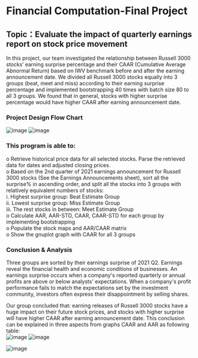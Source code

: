 # Financial Computation-Final Project

## Topic：Evaluate the impact of quarterly earnings report on stock price movement

In this project, our team investigated the relationship between Russell 3000 stocks’ earning surprise percentage and their CAAR (Cumulative Average Abnormal Return) based on IWV benchmark before and after the earning announcement date. We divided all Russell 3000 stocks equally into 3 groups (beat, meet and miss) according to their earning surprise percentage and implemented bootstrapping 40 times with batch size 80 to all 3 groups. We found that in general, stocks with higher surprise percentage would have higher CAAR after earning announcement date.


### Project Design Flow Chart
![image](https://user-images.githubusercontent.com/89110858/195433029-a5084cb5-c278-435b-acca-0c11675c8826.png)
![image](https://user-images.githubusercontent.com/89110858/195433318-7fa877de-abf0-4777-827d-80761e75db14.png)


### This program is able to:
o Retrieve historical price data for all selected stocks. Parse the retrieved data for dates and adjusted closing prices.  
o Based on the 2nd quarter of 2021 earnings announcement for Russell 3000 stocks (See the Earnings Announcements sheet), sort all the surprise% in ascending order, and split all the stocks into 3 groups with relatively equivalent numbers of stocks:  
    i. Highest surprise group: Beat Estimate Group  
    ii. Lowest surprise group: Miss Estimate Group  
    iii. The rest stocks in between: Meet Estimate Group  
o Calculate AAR, AAR-STD, CAAR, CAAR-STD for each group by implementing bootstrapping  
o Populate the stock maps and AAR/CAAR matrix  
o Show the gnuplot graph with CAAR for all 3 groups  

### Conclusion & Analysis
Three groups are sorted by their earnings surprise of 2021 Q2. Earnings reveal the financial health and economic conditions of businesses. An earnings surprise occurs when a company's reported quarterly or annual profits are above or below analysts' expectations. When a company's profit performance fails to match the expectations set by the investment community, investors often express their disappointment by selling shares.  

Our group concluded that: earning releases of Russell 3000 stocks have a huge impact on their future stock prices, and stocks with higher surprise will have higher CAAR after earning announcement date. This conclusion can be explained in three aspects from graphs CAAR and AAR as following table:  
![image](https://user-images.githubusercontent.com/89110858/195433506-49b7fcff-822c-4fcb-8282-665e7ada9d57.png)
![image](https://user-images.githubusercontent.com/89110858/195433568-02bca508-95a9-4259-ae78-bb01fff60fd7.png)


![image](https://user-images.githubusercontent.com/89110858/195433530-c53a3b36-9aed-40be-8638-df15a035bba3.png)


